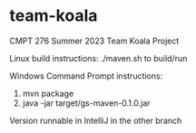 # team-koala
CMPT 276 Summer 2023 Team Koala Project

Linux build instructions:
./maven.sh to build/run

Windows Command Prompt instructions:
1. mvn package
2. java -jar target/gs-maven-0.1.0.jar

Version runnable in IntelliJ in the other branch
